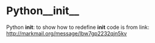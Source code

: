 Python__init__
==============

Python __init__: to show how to redefine __init__ code is from link: http://markmail.org/message/lbw7gp2232qjn5kv
